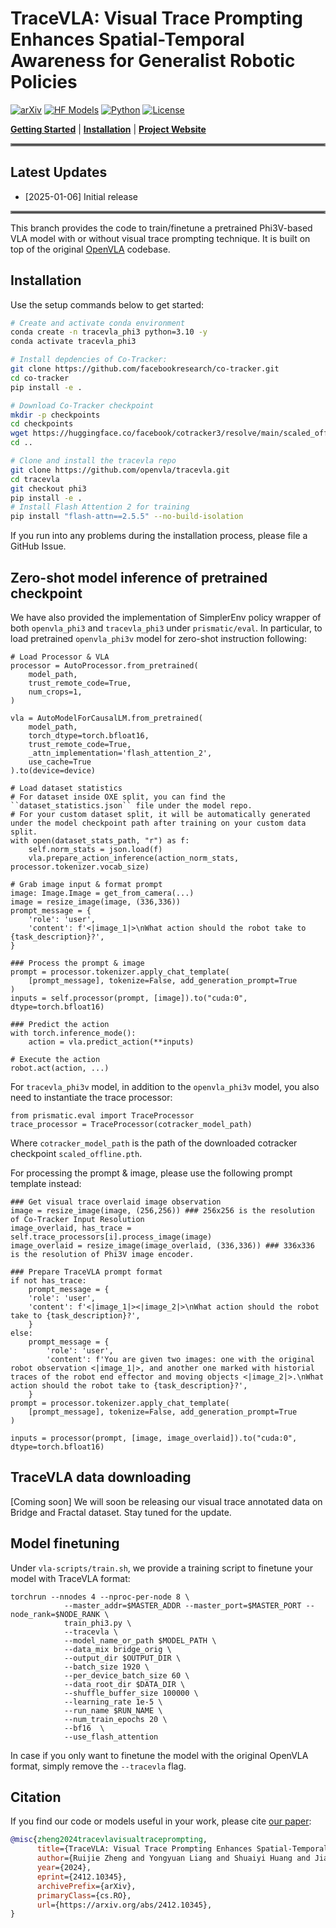 # TraceVLA: Visual Trace Prompting Enhances Spatial-Temporal Awareness for Generalist Robotic Policies

[![arXiv](https://img.shields.io/badge/arXiv-2412.10345-df2a2a.svg?style=for-the-badge)](https://arxiv.org/abs/2412.10345)
[![HF Models](https://img.shields.io/badge/%F0%9F%A4%97-Models-yellow?style=for-the-badge)](https://huggingface.co/openvla/openvla-7b)
[![Python](https://img.shields.io/badge/python-3.10-blue?style=for-the-badge)](https://www.python.org)
[![License](https://img.shields.io/github/license/TRI-ML/prismatic-vlms?style=for-the-badge)](LICENSE)
 
[**Getting Started**](#getting-started) | [**Installation**](#installation) | [**Project Website**](https://tracevla.github.io/)


<hr style="border: 2px solid gray;"></hr>

## Latest Updates
- [2025-01-06] Initial release

<hr style="border: 2px solid gray;"></hr>

This branch provides the code to train/finetune a pretrained Phi3V-based VLA model with or without visual trace prompting technique. It is built on top of the original [OpenVLA](https://openvla.github.io/) codebase.


## Installation

Use the setup commands below to get started:

```bash
# Create and activate conda environment
conda create -n tracevla_phi3 python=3.10 -y
conda activate tracevla_phi3

# Install depdencies of Co-Tracker:
git clone https://github.com/facebookresearch/co-tracker.git
cd co-tracker
pip install -e .

# Download Co-Tracker checkpoint
mkdir -p checkpoints
cd checkpoints
wget https://huggingface.co/facebook/cotracker3/resolve/main/scaled_offline.pth
cd ..

# Clone and install the tracevla repo
git clone https://github.com/openvla/tracevla.git
cd tracevla
git checkout phi3
pip install -e .
# Install Flash Attention 2 for training 
pip install "flash-attn==2.5.5" --no-build-isolation
```
If you run into any problems during the installation process, please file a GitHub Issue.

## Zero-shot model inference of pretrained checkpoint

We have also provided the implementation of SimplerEnv policy wrapper of both ``openvla_phi3`` and ``tracevla_phi3`` under ``prismatic/eval``. 
In particular, to load pretrained ``openvla_phi3v`` model for zero-shot instruction following:

```
# Load Processor & VLA
processor = AutoProcessor.from_pretrained(
    model_path,
    trust_remote_code=True,
    num_crops=1, 
)

vla = AutoModelForCausalLM.from_pretrained(
    model_path,
    torch_dtype=torch.bfloat16,
    trust_remote_code=True,
    _attn_implementation='flash_attention_2',
    use_cache=True
).to(device=device)

# Load dataset statistics 
# For dataset inside OXE split, you can find the ``dataset_statistics.json`` file under the model repo.
# For your custom dataset split, it will be automatically generated under the model checkpoint path after training on your custom data split.
with open(dataset_stats_path, "r") as f:
    self.norm_stats = json.load(f)
    vla.prepare_action_inference(action_norm_stats, processor.tokenizer.vocab_size)

# Grab image input & format prompt
image: Image.Image = get_from_camera(...)
image = resize_image(image, (336,336))
prompt_message = {
    'role': 'user',
    'content': f'<|image_1|>\nWhat action should the robot take to {task_description}?',
}

### Process the prompt & image
prompt = processor.tokenizer.apply_chat_template(
    [prompt_message], tokenize=False, add_generation_prompt=True
)
inputs = self.processor(prompt, [image]).to("cuda:0", dtype=torch.bfloat16)

### Predict the action
with torch.inference_mode():
    action = vla.predict_action(**inputs)

# Execute the action
robot.act(action, ...)
```
For ``tracevla_phi3v`` model, in addition to the ``openvla_phi3v`` model, you also need to instantiate the trace processor:
```
from prismatic.eval import TraceProcessor
trace_processor = TraceProcessor(cotracker_model_path)
```
Where ``cotracker_model_path`` is the path of the downloaded cotracker checkpoint ``scaled_offline.pth``.

For processing the prompt & image, please use the following prompt template instead:
```
### Get visual trace overlaid image observation
image = resize_image(image, (256,256)) ### 256x256 is the resolution of Co-Tracker Input Resolution
image_overlaid, has_trace = self.trace_processors[i].process_image(image) 
image_overlaid = resize_image(image_overlaid, (336,336)) ### 336x336 is the resolution of Phi3V image encoder.

### Prepare TraceVLA prompt format
if not has_trace:
    prompt_message = {
    'role': 'user',
    'content': f'<|image_1|><|image_2|>\nWhat action should the robot take to {task_description}?',
    }
else:
    prompt_message = {
        'role': 'user',
        'content': f'You are given two images: one with the original robot observation <|image_1|>, and another one marked with historial traces of the robot end effector and moving objects <|image_2|>.\nWhat action should the robot take to {task_description}?',
    }
prompt = processor.tokenizer.apply_chat_template(
    [prompt_message], tokenize=False, add_generation_prompt=True
)

inputs = processor(prompt, [image, image_overlaid]).to("cuda:0", dtype=torch.bfloat16)
```

## TraceVLA data downloading
[Coming soon] We will soon be releasing our visual trace annotated data on Bridge and Fractal dataset. Stay tuned for the update.

## Model finetuning

Under ``vla-scripts/train.sh``, we provide a training script to finetune your model with TraceVLA format:
```
torchrun --nnodes 4 --nproc-per-node 8 \
            --master_addr=$MASTER_ADDR --master_port=$MASTER_PORT --node_rank=$NODE_RANK \
            train_phi3.py \
            --tracevla \
            --model_name_or_path $MODEL_PATH \
            --data_mix bridge_orig \
            --output_dir $OUTPUT_DIR \
            --batch_size 1920 \
            --per_device_batch_size 60 \
            --data_root_dir $DATA_DIR \
            --shuffle_buffer_size 100000 \
            --learning_rate 1e-5 \
            --run_name $RUN_NAME \
            --num_train_epochs 20 \
            --bf16  \
            --use_flash_attention
```
In case if you only want to finetune the model with the original OpenVLA format, simply remove the ``--tracevla`` flag.

## Citation

If you find our code or models useful in your work, please cite [our paper](https://arxiv.org/abs/2412.10345):

```bibtex
@misc{zheng2024tracevlavisualtraceprompting,
      title={TraceVLA: Visual Trace Prompting Enhances Spatial-Temporal Awareness for Generalist Robotic Policies}, 
      author={Ruijie Zheng and Yongyuan Liang and Shuaiyi Huang and Jianfeng Gao and Hal Daumé III and Andrey Kolobov and Furong Huang and Jianwei Yang},
      year={2024},
      eprint={2412.10345},
      archivePrefix={arXiv},
      primaryClass={cs.RO},
      url={https://arxiv.org/abs/2412.10345}, 
}
```